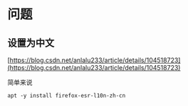 # 问题

## 设置为中文

[https://blog.csdn.net/anlalu233/article/details/104518723](https://blog.csdn.net/anlalu233/article/details/104518723)

简单来说

```
apt -y install firefox-esr-l10n-zh-cn
```